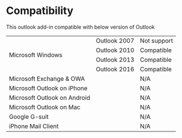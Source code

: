 # Compatibility

This outlook add-in compatible with below version of Outlook
<table>
  <tbody>
    <tr>
      <td align="left" rowspan="4">Microsoft Windows</td>
      <td align="left">Outlook 2007</td>
      <td align="left">Not support</td>
    </tr>
    <tr>
      <td align="left">Outlook 2010</td>
      <td align="left">Compatible</td>
    </tr>
    <tr>
      <td align="left">Outlook 2013</td>
      <td align="left">Compatible</td>
    </tr>
    <tr>
      <td align="left">Outlook 2016</td>
      <td align="left">Compatible</td>
    </tr>
    <tr>
     <td align="left">Microsoft Exchange & OWA</td>
      <td align="left" rowspan="6"></td>
      <td align="left">N/A</td>
    </tr>
    <tr>
     <td align="left">Microsoft Outlook on iPhone</td>
      <td align="left">N/A</td>
    </tr>
    <tr>
     <td align="left">Microsoft Outlook on Android</td>
      <td align="left">N/A</td>
    </tr>
    <tr>
     <td align="left">Microsoft Outlook on Mac</td>
      <td align="left">N/A</td>
    </tr>
    <tr>
     <td align="left">Google G-suit</td>
      <td align="left">N/A</td>
    </tr>
    <tr>
     <td align="left">iPhone Mail Client</td>
      <td align="left">N/A</td>
    </tr>
  </tbody>
</table>
